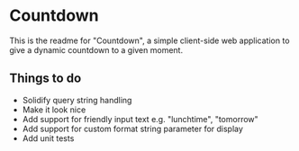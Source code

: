 Countdown
=========

This is the readme for "Countdown", a simple client-side
web application to give a dynamic countdown to a given
moment.

Things to do
------------

- Solidify query string handling
- Make it look nice
- Add support for friendly input text e.g. "lunchtime", "tomorrow"
- Add support for custom format string parameter for display
- Add unit tests
